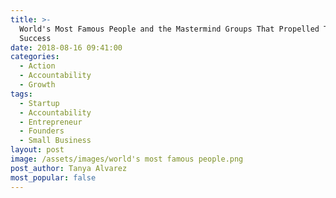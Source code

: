 ```yaml
---
title: >-
  World's Most Famous People and the Mastermind Groups That Propelled Them to
  Success
date: 2018-08-16 09:41:00
categories:
  - Action
  - Accountability
  - Growth
tags:
  - Startup
  - Accountability
  - Entrepreneur
  - Founders
  - Small Business
layout: post
image: /assets/images/world's most famous people.png
post_author: Tanya Alvarez
most_popular: false
---
```


